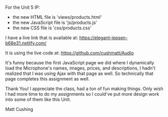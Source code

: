 For the Unit 5 IP:

- the new HTML file is 'views/products.html'
- the new JavaScript file is 'js/products.js'
- the new CSS file is 'css/products.css'

I have a live link that is available at: https://elegant-jepsen-b68e31.netlify.com/

It is using the live code at: https://github.com/cushmatt/Audio

It's funny because the first JavaScript page we did where I dynamically load the
Microphone's names, images, prices, and descriptions, I hadn't realized that I was
using Ajax with that page as well. So technically that page completes this assignment
as well.

Thank You! I appreciate the class, had a ton of fun making things. Only wish I had more time to do my assignments so I could've put more design work into some of them like this Unit.

Matt Cushing
